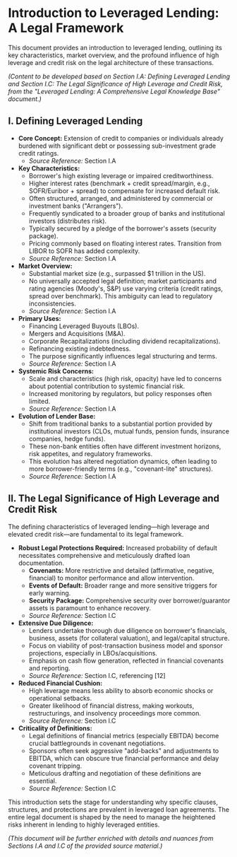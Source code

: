 # Introduction to Leveraged Lending: A Legal Framework

This document provides an introduction to leveraged lending, outlining its key characteristics, market overview, and the profound influence of high leverage and credit risk on the legal architecture of these transactions.

*(Content to be developed based on Section I.A: Defining Leveraged Lending and Section I.C: The Legal Significance of High Leverage and Credit Risk, from the "Leveraged Lending: A Comprehensive Legal Knowledge Base" document.)*

## I. Defining Leveraged Lending

*   **Core Concept:** Extension of credit to companies or individuals already burdened with significant debt or possessing sub-investment grade credit ratings.
    *   *Source Reference:* Section I.A
*   **Key Characteristics:**
    *   Borrower's high existing leverage or impaired creditworthiness.
    *   Higher interest rates (benchmark + credit spread/margin, e.g., SOFR/Euribor + spread) to compensate for increased default risk.
    *   Often structured, arranged, and administered by commercial or investment banks ("Arrangers").
    *   Frequently syndicated to a broader group of banks and institutional investors (distributes risk).
    *   Typically secured by a pledge of the borrower's assets (security package).
    *   Pricing commonly based on floating interest rates. Transition from LIBOR to SOFR has added complexity.
    *   *Source Reference:* Section I.A
*   **Market Overview:**
    *   Substantial market size (e.g., surpassed $1 trillion in the US).
    *   No universally accepted legal definition; market participants and rating agencies (Moody's, S&P) use varying criteria (credit ratings, spread over benchmark). This ambiguity can lead to regulatory inconsistencies.
    *   *Source Reference:* Section I.A
*   **Primary Uses:**
    *   Financing Leveraged Buyouts (LBOs).
    *   Mergers and Acquisitions (M&A).
    *   Corporate Recapitalizations (including dividend recapitalizations).
    *   Refinancing existing indebtedness.
    *   The purpose significantly influences legal structuring and terms.
    *   *Source Reference:* Section I.A
*   **Systemic Risk Concerns:**
    *   Scale and characteristics (high risk, opacity) have led to concerns about potential contribution to systemic financial risk.
    *   Increased monitoring by regulators, but policy responses often limited.
    *   *Source Reference:* Section I.A
*   **Evolution of Lender Base:**
    *   Shift from traditional banks to a substantial portion provided by institutional investors (CLOs, mutual funds, pension funds, insurance companies, hedge funds).
    *   These non-bank entities often have different investment horizons, risk appetites, and regulatory frameworks.
    *   This evolution has altered negotiation dynamics, often leading to more borrower-friendly terms (e.g., "covenant-lite" structures).
    *   *Source Reference:* Section I.A

## II. The Legal Significance of High Leverage and Credit Risk

The defining characteristics of leveraged lending—high leverage and elevated credit risk—are fundamental to its legal framework.

*   **Robust Legal Protections Required:** Increased probability of default necessitates comprehensive and meticulously drafted loan documentation.
    *   **Covenants:** More restrictive and detailed (affirmative, negative, financial) to monitor performance and allow intervention.
    *   **Events of Default:** Broader range and more sensitive triggers for early warning.
    *   **Security Package:** Comprehensive security over borrower/guarantor assets is paramount to enhance recovery.
    *   *Source Reference:* Section I.C
*   **Extensive Due Diligence:**
    *   Lenders undertake thorough due diligence on borrower's financials, business, assets (for collateral valuation), and legal/capital structure.
    *   Focus on viability of post-transaction business model and sponsor projections, especially in LBOs/acquisitions.
    *   Emphasis on cash flow generation, reflected in financial covenants and reporting.
    *   *Source Reference:* Section I.C, referencing [12]
*   **Reduced Financial Cushion:**
    *   High leverage means less ability to absorb economic shocks or operational setbacks.
    *   Greater likelihood of financial distress, making workouts, restructurings, and insolvency proceedings more common.
    *   *Source Reference:* Section I.C
*   **Criticality of Definitions:**
    *   Legal definitions of financial metrics (especially EBITDA) become crucial battlegrounds in covenant negotiations.
    *   Sponsors often seek aggressive "add-backs" and adjustments to EBITDA, which can obscure true financial performance and delay covenant tripping.
    *   Meticulous drafting and negotiation of these definitions are essential.
    *   *Source Reference:* Section I.C

This introduction sets the stage for understanding why specific clauses, structures, and protections are prevalent in leveraged loan agreements. The entire legal document is shaped by the need to manage the heightened risks inherent in lending to highly leveraged entities.

*(This document will be further enriched with details and nuances from Sections I.A and I.C of the provided source material.)*
